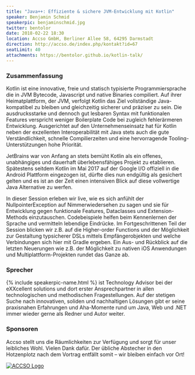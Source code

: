 ```yaml
---
title: "Java++: Effiziente & sichere JVM-Entwicklung mit Kotlin"
speaker: Benjamin Schmid
speakerpic: benjaminschmid.jpg
twitter: bentolor
date: 2018-02-22 18:30
location: Accso GmbH, Berliner Allee 58, 64295 Darmstadt
direction: http://accso.de/index.php/kontakt?id=67
seatLimit: 40
attachments: https://bentolor.github.io/kotlin-talk/
---
```


### Zusammenfassung

Kotlin ist eine innovative, freie und statisch typisierte Programmiersprache die in JVM Bytecode, Javascript und native Binaries compiliert. Auf ihrer Heimatplattform, der JVM, verfolgt Kotlin das Ziel vollständige Java-kompatibel zu bleiben und gleichzeitig sicherer und präziser zu sein. Die ausdrucksstarke und dennoch gut lesbaren Syntax mit funktionalen Features verspricht weniger Boilerplate Code bei zugleich fehlerärmeren Entwicklung. Ausgerichtet auf den Unternehmenseinsatz hat für Kotlin neben der exzellenten Interoperabilität mit Java stets auch die gute Verständlichkeit, schnelle Compilierzeiten und eine hervorragende Tooling-Unterstützungen hohe Priorität.

JetBrains war von Anfang an stets bemüht Kotlin als ein offenes, unabhängiges und dauerhaft überlebensfähiges Projekt zu etablieren. Spätestens seitdem Kotlin im Mai 2017 auf der Google I/O offiziell in die Android Plattform eingezogen ist, dürfte dies nun endgültig als gesichert gelten und es ist an der Zeit einen intensiven Blick auf diese vollwertige Java Alternative zu werfen.

In dieser Session erleben wir live, wie es sich anfühlt der NullpointerException auf Nimmerwiedersehen zu sagen und sie für Entwicklung gegen funktionale Features, Dataclasses und Extension-Methods einzutauschen. Codebeispiele helfen beim Kennenlernen der Sprache und vermitteln lebendige Eindrücke. Im Fortgeschrittenen Teil der Session blicken wir z.B. auf die Higher-order Functions und der Möglichkeit zur Gestaltung typsicherer DSLs mittels Empfängerobjekten und welche Verbindungen sich hier mit Gradle ergeben. Ein Aus- und Rückblick auf die letzten Neuerungen wie z.B. der Möglichkeit zu nativen iOS Anwendungen und Multiplattform-Projekten rundet das Ganze ab. 

### Sprecher

{% include speakerpic-name.html %} ist Technology Advisor bei der eXXcellent solutions und dort erster Ansprechpartner in allen technologischen und methodischen Fragestellungen. Auf der stetigen Suche nach innovativen, soliden und nachhaltigen Lösungen gibt er seine praxisnahen Erfahrungen und Aha-Momente rund um Java, Web und .NET immer wieder gerne als Redner und Autor weiter. 

### Sponsoren

Accso stellt uns die Räumlichkeiten zur Verfügung und sorgt für unser leibliches Wohl. Vielen Dank dafür. Der übliche Abstecher in den Hotzenplotz nach dem Vortrag entfällt somit – wir bleiben einfach vor Ort!

[![ACCSO Logo](/images/sponsors/accso.png)](http://www.accso.de)
